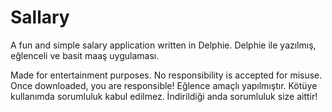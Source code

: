 # Sallary
A fun and simple salary application written in Delphie.
Delphie ile yazılmış, eğlenceli ve basit maaş uygulaması.

Made for entertainment purposes. No responsibility is accepted for misuse. Once downloaded, you are responsible!
Eğlence amaçlı yapılmıştır. Kötüye kullanımda sorumluluk kabul edilmez. İndirildiği anda sorumluluk size aittir!
